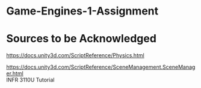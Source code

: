 # Game-Engines-1-Assignment


# Sources to be Acknowledged
https://docs.unity3d.com/ScriptReference/Physics.html

https://docs.unity3d.com/ScriptReference/SceneManagement.SceneManager.html  
INFR 3110U Tutorial
